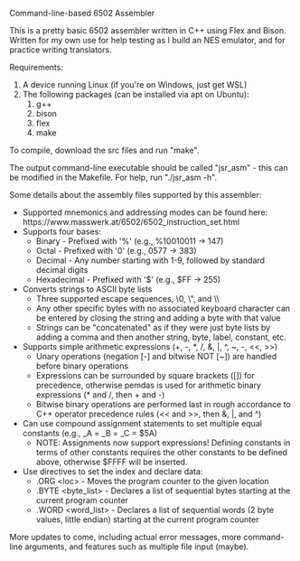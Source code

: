 Command-line-based 6502 Assembler

This is a pretty basic 6502 assembler written in C++ using Flex and Bison. Written for my own use for help testing as I build an NES emulator, and for practice writing translators.

Requirements:
<ol>
	<li>
		A device running Linux (if you're on Windows, just get WSL)
	</li>
	<li>
		The following packages (can be installed via apt on Ubuntu):
		<ol>
			<li>
				g++
			</li>
			<li>
				bison
			</li>
			<li>
				flex
			</li>
			<li>
				make
			</li>
		</ol>
	</li>
</ol>

To compile, download the src files and run "make".

The output command-line executable should be called "jsr_asm" - this can be modified in the Makefile. For help, run "./jsr_asm -h".

Some details about the assembly files supported by this assembler:
<ul>
	<li>
		Supported mnemonics and addressing modes can be found here: https://www.masswerk.at/6502/6502_instruction_set.html
	</li>
	<li>
		Supports four bases:
		<ul>
			<li>
				Binary - Prefixed with '%' (e.g., %10010011 -> 147)
			</li>
			<li>
				Octal - Prefixed with '0' (e.g., 0577 -> 383)
			</li>
			<li>
				Decimal - Any number starting with 1-9, followed by standard decimal digits
			</li>
			<li>
				Hexadecimal	- Prefixed with '$' (e.g., $FF -> 255)
			</li>
		</ul>
	</li>
	<li>
		Converts strings to ASCII byte lists
		<ul>
			<li> 
				Three supported escape sequences, \0, \", and \\
			</li>
			<li>
				Any other specific bytes with no associated keyboard character can be entered by closing the string and adding a byte with that value
			</li>
			<li>
				Strings can be "concatenated" as if they were just byte lists by adding a comma and then another string, byte, label, constant, etc.
			</li>
		</ul>
  	</li>
	<li>
		Supports simple arithmetic expressions (+, -, *, /, &, |, ^, ~, -, <<, >>)
			<ul>
				<li>
					Unary operations (negation [-] and bitwise NOT [~]) are handled before binary operations
				</li>
				<li>
					Expressions can be surrounded by square brackets ([]) for precedence, otherwise pemdas is used for arithmetic binary expressions (* and /, then + and -)
				</li>
				<li>
					Bitwise binary operations are performed last in rough accordance to C++ operator precedence rules (<< and >>, then &, |, and ^)
				</li>
			</ul>
	</li>
	<li>
		Can use compound assignment statements to set multiple equal constants (e.g., _A = _B = _C = $5A)
		<ul>
			<li>
				NOTE: Assignments now support expressions! Defining constants in terms of other constants requires the other constants to be defined above, otherwise $FFFF will be inserted.
			</li>
		</ul>
	</li>
	<li>
		Use directives to set the index and declare data:
		<ul>
			<li>
				.ORG &lt;loc&gt; - Moves the program counter to the given location
			</li>
			<li>
				.BYTE &lt;byte_list&gt; - Declares a list of sequential bytes starting at the current program counter
			</li>
			<li>
				.WORD &lt;word_list&gt; - Declares a list of sequential words (2 byte values, little endian) starting at the current program counter 
			</li>
		</ul>
	</li>
</ul>
	

More updates to come, including actual error messages, more command-line arguments, and features such as multiple file input (maybe).
